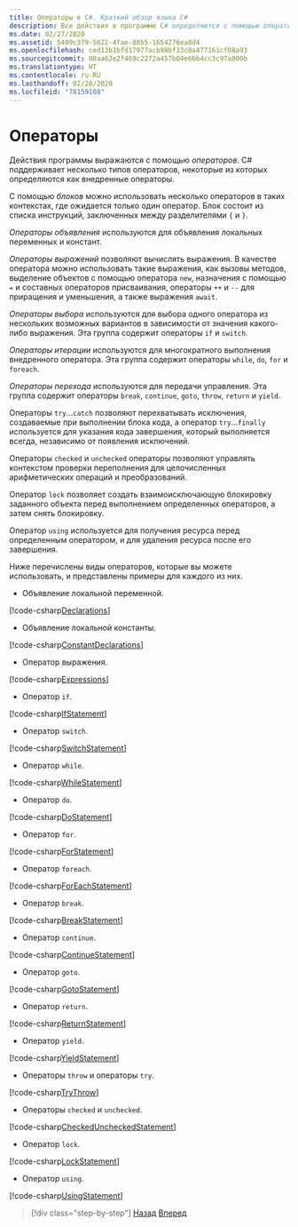 ```yaml
---
title: Операторы в C#. Краткий обзор языка C#
description: Все действия в программе C# определяются с помощью операторов
ms.date: 02/27/2020
ms.assetid: 5409c379-5622-4fae-88b5-1654276ea8d4
ms.openlocfilehash: ced13b1bfd17977acb98bf33c0a477161cf08a93
ms.sourcegitcommit: 00aa62e2f469c2272a457b04e66b4cc3c97a800b
ms.translationtype: HT
ms.contentlocale: ru-RU
ms.lasthandoff: 02/28/2020
ms.locfileid: "78159108"
---
```

# <a name="statements"></a>Операторы

Действия программы выражаются с помощью *операторов*. C# поддерживает несколько типов операторов, некоторые из которых определяются как внедренные операторы.

С помощью *блоков* можно использовать несколько операторов в таких контекстах, где ожидается только один оператор. Блок состоит из списка инструкций, заключенных между разделителями `{` и `}`.

*Операторы объявления* используются для объявления локальных переменных и констант.

*Операторы выражений* позволяют вычислять выражения. В качестве оператора можно использовать такие выражения, как вызовы методов, выделение объектов с помощью оператора `new`, назначения с помощью `=` и составных операторов присваивания, операторы `++` и `--` для приращения и уменьшения, а также выражения `await`.

*Операторы выбора* используются для выбора одного оператора из нескольких возможных вариантов в зависимости от значения какого-либо выражения. Эта группа содержит операторы `if` и `switch`.

*Операторы итерации* используются для многократного выполнения внедренного оператора. Эта группа содержит операторы `while`, `do`, `for` и `foreach`.

*Операторы перехода* используются для передачи управления. Эта группа содержит операторы `break`, `continue`, `goto`, `throw`, `return` и `yield`.

Операторы `try`...`catch` позволяют перехватывать исключения, создаваемые при выполнении блока кода, а оператор `try`...`finally` используется для указания кода завершения, который выполняется всегда, независимо от появления исключений.

Операторы `checked` и `unchecked` операторы позволяют управлять контекстом проверки переполнения для целочисленных арифметических операций и преобразований.

Оператор `lock` позволяет создать взаимоисключающую блокировку заданного объекта перед выполнением определенных операторов, а затем снять блокировку.

Оператор `using` используется для получения ресурса перед определенным оператором, и для удаления ресурса после его завершения.

Ниже перечислены виды операторов, которые вы можете использовать, и представлены примеры для каждого из них.

* Объявление локальной переменной.

 [!code-csharp[Declarations](../../../samples/snippets/csharp/tour/statements/Program.cs#L9-L15)]

* Объявление локальной константы.

 [!code-csharp[ConstantDeclarations](../../../samples/snippets/csharp/tour/statements/Program.cs#L17-L22)]

* Оператор выражения.

 [!code-csharp[Expressions](../../../samples/snippets/csharp/tour/statements/Program.cs#L24-L31)]

* Оператор `if`.

 [!code-csharp[IfStatement](../../../samples/snippets/csharp/tour/statements/Program.cs#L33-L43)]

* Оператор `switch`.

 [!code-csharp[SwitchStatement](../../../samples/snippets/csharp/tour/statements/Program.cs#L45-L60)]

* Оператор `while`.

 [!code-csharp[WhileStatement](../../../samples/snippets/csharp/tour/statements/Program.cs#L62-L70)]

* Оператор `do`.

 [!code-csharp[DoStatement](../../../samples/snippets/csharp/tour/statements/Program.cs#L72-L81)]

* Оператор `for`.

 [!code-csharp[ForStatement](../../../samples/snippets/csharp/tour/statements/Program.cs#L83-L89)]

* Оператор `foreach`.

 [!code-csharp[ForEachStatement](../../../samples/snippets/csharp/tour/statements/Program.cs#L91-L97)]

* Оператор `break`.

 [!code-csharp[BreakStatement](../../../samples/snippets/csharp/tour/statements/Program.cs#L99-L108)]

* Оператор `continue`.

 [!code-csharp[ContinueStatement](../../../samples/snippets/csharp/tour/statements/Program.cs#L110-L118)]

* Оператор `goto`.

 [!code-csharp[GotoStatement](../../../samples/snippets/csharp/tour/statements/Program.cs#L120-L129)]

* Оператор `return`.

 [!code-csharp[ReturnStatement](../../../samples/snippets/csharp/tour/statements/Program.cs#L131-L139)]

* Оператор `yield`.

 [!code-csharp[YieldStatement](../../../samples/snippets/csharp/tour/statements/Program.cs#L141-L155)]

* Операторы `throw` и операторы `try`.

 [!code-csharp[TryThrow](../../../samples/snippets/csharp/tour/statements/Program.cs#L157-L183)]

* Операторы `checked` и `unchecked`.

 [!code-csharp[CheckedUncheckedStatement](../../../samples/snippets/csharp/tour/statements/Program.cs#L185-L196)]

* Оператор `lock`.

 [!code-csharp[LockStatement](../../../samples/snippets/csharp/tour/statements/Program.cs#L257-L273)]

* Оператор `using`.

 [!code-csharp[UsingStatement](../../../samples/snippets/csharp/tour/statements/Program.cs#L198-L206)]

>[!div class="step-by-step"]
>[Назад](expressions.md)
>[Вперед](classes-and-objects.md)
